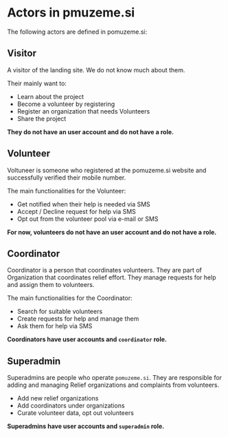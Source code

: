 # Actors in pmuzeme.si

The following actors are defined in pomuzeme.si:

## Visitor

A visitor of the landing site. We do not know much about them.

Their mainly want to:

- Learn about the project
- Become a volunteer by registering
- Register an organization that needs Volunteers
- Share the project

**They do not have an user account and do not have a role.**

## Volunteer

Voltuneer is someone who registered at the pomuzeme.si website and successfully verified their mobile number.

The main functionalities for the Volunteer:

- Get notified when their help is needed via SMS
- Accept / Decline request for help via SMS
- Opt out from the volunteer pool via e-mail or SMS

**For now, volunteers do not have an user account and do not have a role.**

## Coordinator

Coordinator is a person that coordinates volunteers. They are part of Organization that coordinates relief effort. They manage requests for help and assign them to volunteers.

The main functionalities for the Coordinator:

- Search for suitable volunteers
- Create requests for help and manage them
- Ask them for help via SMS

**Coordinators have user accounts and `coordinator` role.**

## Superadmin

Superadmins are people who operate `pomuzeme.si`. They are responsible for adding and managing Relief organizations and complaints from volunteers.

- Add new relief organizations
- Add coordinators under organizations
- Curate volunteer data, opt out volunteers

**Superadmins have user accounts and `superadmin` role.**
